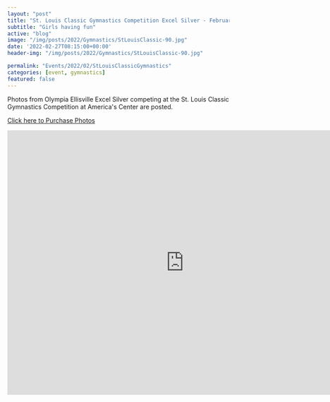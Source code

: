 ```yaml
---
layout: "post"
title: "St. Louis Classic Gymnastics Competition Excel Silver - February 26, 2022"
subtitle: "Girls having fun"
active: "blog"
image: "/img/posts/2022/Gymnastics/StLouisClassic-90.jpg"
date: '2022-02-27T08:15:00+00:00'
header-img: "/img/posts/2022/Gymnastics/StLouisClassic-90.jpg"

permalink: "Events/2022/02/StLouisClassicGymnastics"
categories: [event, gymnastics]
featured: false
---
```


Photos from Olympia Ellisville Excel Silver competing at the St. Louis Classic Gymnastics Competition at America's Center are posted.

[Click here to Purchase Photos](https://photos.rainbowmarks.com/2022/Gymnastics/StLouisClassic2022/)

<iframe src="https://photos.rainbowmarks.com/frame/slideshow?key=RBt7qZ&speed=3&transition=fade&autoStart=1&captions=0&navigation=0&playButton=0&randomize=0&transitionSpeed=2&clickable=1" width="800" height="600" frameborder="no" scrolling="no"></iframe>
